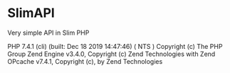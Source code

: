 # SlimAPI
Very simple API in Slim PHP

PHP 7.4.1 (cli) (built: Dec 18 2019 14:47:46) ( NTS )
Copyright (c) The PHP Group
Zend Engine v3.4.0, Copyright (c) Zend Technologies
with Zend OPcache v7.4.1, Copyright (c), by Zend Technologies